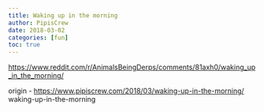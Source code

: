 ```yaml
---
title: Waking up in the morning
author: PipisCrew
date: 2018-03-02
categories: [fun]
toc: true
---
```


https://www.reddit.com/r/AnimalsBeingDerps/comments/81axh0/waking_up_in_the_morning/

origin - https://www.pipiscrew.com/2018/03/waking-up-in-the-morning/ waking-up-in-the-morning